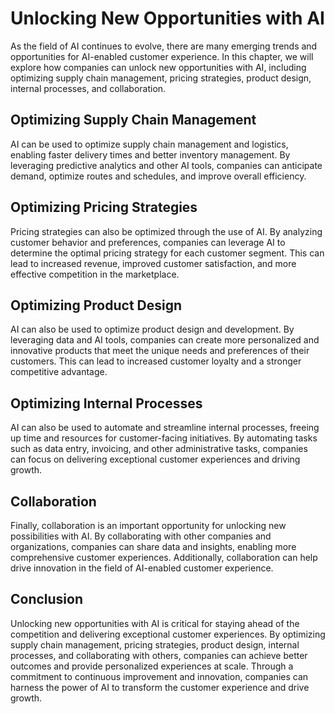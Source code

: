 Unlocking New Opportunities with AI
==================================================================================================================

As the field of AI continues to evolve, there are many emerging trends and opportunities for AI-enabled customer experience. In this chapter, we will explore how companies can unlock new opportunities with AI, including optimizing supply chain management, pricing strategies, product design, internal processes, and collaboration.

Optimizing Supply Chain Management
----------------------------------

AI can be used to optimize supply chain management and logistics, enabling faster delivery times and better inventory management. By leveraging predictive analytics and other AI tools, companies can anticipate demand, optimize routes and schedules, and improve overall efficiency.

Optimizing Pricing Strategies
-----------------------------

Pricing strategies can also be optimized through the use of AI. By analyzing customer behavior and preferences, companies can leverage AI to determine the optimal pricing strategy for each customer segment. This can lead to increased revenue, improved customer satisfaction, and more effective competition in the marketplace.

Optimizing Product Design
-------------------------

AI can also be used to optimize product design and development. By leveraging data and AI tools, companies can create more personalized and innovative products that meet the unique needs and preferences of their customers. This can lead to increased customer loyalty and a stronger competitive advantage.

Optimizing Internal Processes
-----------------------------

AI can also be used to automate and streamline internal processes, freeing up time and resources for customer-facing initiatives. By automating tasks such as data entry, invoicing, and other administrative tasks, companies can focus on delivering exceptional customer experiences and driving growth.

Collaboration
-------------

Finally, collaboration is an important opportunity for unlocking new possibilities with AI. By collaborating with other companies and organizations, companies can share data and insights, enabling more comprehensive customer experiences. Additionally, collaboration can help drive innovation in the field of AI-enabled customer experience.

Conclusion
----------

Unlocking new opportunities with AI is critical for staying ahead of the competition and delivering exceptional customer experiences. By optimizing supply chain management, pricing strategies, product design, internal processes, and collaborating with others, companies can achieve better outcomes and provide personalized experiences at scale. Through a commitment to continuous improvement and innovation, companies can harness the power of AI to transform the customer experience and drive growth.
